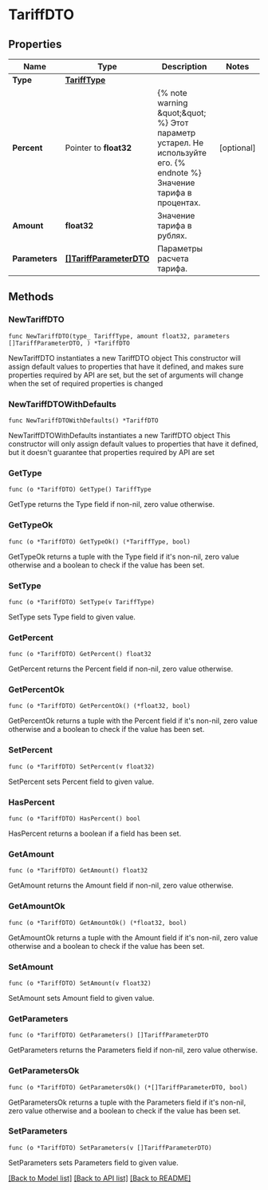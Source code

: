 # TariffDTO

## Properties

Name | Type | Description | Notes
------------ | ------------- | ------------- | -------------
**Type** | [**TariffType**](TariffType.md) |  | 
**Percent** | Pointer to **float32** | {% note warning \&quot;\&quot; %}  Этот параметр устарел. Не используйте его.  {% endnote %}  Значение тарифа в процентах.  | [optional] 
**Amount** | **float32** | Значение тарифа в рублях. | 
**Parameters** | [**[]TariffParameterDTO**](TariffParameterDTO.md) | Параметры расчета тарифа. | 

## Methods

### NewTariffDTO

`func NewTariffDTO(type_ TariffType, amount float32, parameters []TariffParameterDTO, ) *TariffDTO`

NewTariffDTO instantiates a new TariffDTO object
This constructor will assign default values to properties that have it defined,
and makes sure properties required by API are set, but the set of arguments
will change when the set of required properties is changed

### NewTariffDTOWithDefaults

`func NewTariffDTOWithDefaults() *TariffDTO`

NewTariffDTOWithDefaults instantiates a new TariffDTO object
This constructor will only assign default values to properties that have it defined,
but it doesn't guarantee that properties required by API are set

### GetType

`func (o *TariffDTO) GetType() TariffType`

GetType returns the Type field if non-nil, zero value otherwise.

### GetTypeOk

`func (o *TariffDTO) GetTypeOk() (*TariffType, bool)`

GetTypeOk returns a tuple with the Type field if it's non-nil, zero value otherwise
and a boolean to check if the value has been set.

### SetType

`func (o *TariffDTO) SetType(v TariffType)`

SetType sets Type field to given value.


### GetPercent

`func (o *TariffDTO) GetPercent() float32`

GetPercent returns the Percent field if non-nil, zero value otherwise.

### GetPercentOk

`func (o *TariffDTO) GetPercentOk() (*float32, bool)`

GetPercentOk returns a tuple with the Percent field if it's non-nil, zero value otherwise
and a boolean to check if the value has been set.

### SetPercent

`func (o *TariffDTO) SetPercent(v float32)`

SetPercent sets Percent field to given value.

### HasPercent

`func (o *TariffDTO) HasPercent() bool`

HasPercent returns a boolean if a field has been set.

### GetAmount

`func (o *TariffDTO) GetAmount() float32`

GetAmount returns the Amount field if non-nil, zero value otherwise.

### GetAmountOk

`func (o *TariffDTO) GetAmountOk() (*float32, bool)`

GetAmountOk returns a tuple with the Amount field if it's non-nil, zero value otherwise
and a boolean to check if the value has been set.

### SetAmount

`func (o *TariffDTO) SetAmount(v float32)`

SetAmount sets Amount field to given value.


### GetParameters

`func (o *TariffDTO) GetParameters() []TariffParameterDTO`

GetParameters returns the Parameters field if non-nil, zero value otherwise.

### GetParametersOk

`func (o *TariffDTO) GetParametersOk() (*[]TariffParameterDTO, bool)`

GetParametersOk returns a tuple with the Parameters field if it's non-nil, zero value otherwise
and a boolean to check if the value has been set.

### SetParameters

`func (o *TariffDTO) SetParameters(v []TariffParameterDTO)`

SetParameters sets Parameters field to given value.



[[Back to Model list]](../README.md#documentation-for-models) [[Back to API list]](../README.md#documentation-for-api-endpoints) [[Back to README]](../README.md)


